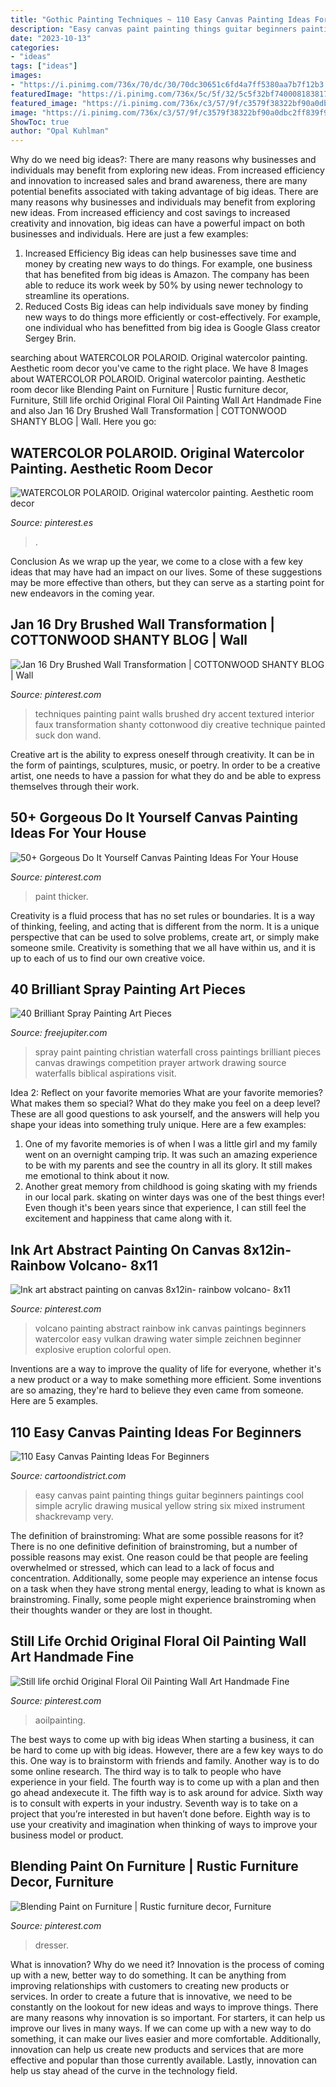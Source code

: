 ```yaml
---
title: "Gothic Painting Techniques ~ 110 Easy Canvas Painting Ideas For Beginners"
description: "Easy canvas paint painting things guitar beginners paintings cool simple acrylic drawing musical yellow string six mixed instrument shackrevamp very"
date: "2023-10-13"
categories:
- "ideas"
tags: ["ideas"]
images:
- "https://i.pinimg.com/736x/70/dc/30/70dc30651c6fd4a7ff5380aa7b7f12b3.jpg"
featuredImage: "https://i.pinimg.com/736x/5c/5f/32/5c5f32bf7400081838173d4ad8f8c32f.jpg"
featured_image: "https://i.pinimg.com/736x/c3/57/9f/c3579f38322bf90a0dbc2ff839f9e2e8.jpg"
image: "https://i.pinimg.com/736x/c3/57/9f/c3579f38322bf90a0dbc2ff839f9e2e8.jpg"
ShowToc: true
author: "Opal Kuhlman"
---
```



Why do we need big ideas?: There are many reasons why businesses and individuals may benefit from exploring new ideas. From increased efficiency and innovation to increased sales and brand awareness, there are many potential benefits associated with taking advantage of big ideas.
There are many reasons why businesses and individuals may benefit from exploring new ideas. From increased efficiency and cost savings to increased creativity and innovation, big ideas can have a powerful impact on both businesses and individuals. Here are just a few examples:
1. Increased Efficiency
Big ideas can help businesses save time and money by creating new ways to do things. For example, one business that has benefited from big ideas is Amazon. The company has been able to reduce its work week by 50% by using newer technology to streamline its operations.
2. Reduced Costs
Big ideas can help individuals save money by finding new ways to do things more efficiently or cost-effectively. For example, one individual who has benefitted from big idea is Google Glass creator Sergey Brin.

	

		
searching about WATERCOLOR POLAROID. Original watercolor painting. Aesthetic room decor you've came to the right place. We have 8 Images about WATERCOLOR POLAROID. Original watercolor painting. Aesthetic room decor like Blending Paint on Furniture | Rustic furniture decor, Furniture, Still life orchid Original Floral Oil Painting Wall Art Handmade Fine and also Jan 16 Dry Brushed Wall Transformation | COTTONWOOD SHANTY BLOG | Wall. Here you go:
		
    
## WATERCOLOR POLAROID. Original Watercolor Painting. Aesthetic Room Decor

<img loading=lazy src="https://i.pinimg.com/736x/22/a2/01/22a201e6e80cc946080ade0ba2bdf251.jpg" onerror="this.onerror=null;this.src='https://tse1.mm.bing.net/th?id=OIP.vzu4HKle7H3EY7aMYmk4rQHaJ3&amp;pid=15.1';" alt="WATERCOLOR POLAROID. Original watercolor painting. Aesthetic room decor">

_Source: pinterest.es_

>. 

	

Conclusion
As we wrap up the year, we come to a close with a few key ideas that may have had an impact on our lives. Some of these suggestions may be more effective than others, but they can serve as a starting point for new endeavors in the coming year.

    
## Jan 16 Dry Brushed Wall Transformation | COTTONWOOD SHANTY BLOG | Wall

<img loading=lazy src="https://i.pinimg.com/736x/9e/de/95/9ede953a900fe4bc16a016cf025bf364--painting-techniques-walls-wall-paintings.jpg?b=t" onerror="this.onerror=null;this.src='https://tse3.mm.bing.net/th?id=OIP.7NbZyaaK7ovw0mQm2LyJoAHaLH&amp;pid=15.1';" alt="Jan 16 Dry Brushed Wall Transformation | COTTONWOOD SHANTY BLOG | Wall">

_Source: pinterest.com_

>techniques painting paint walls brushed dry accent textured interior faux transformation shanty cottonwood diy creative technique painted suck don wand. 

	

Creative art is the ability to express oneself through creativity. It can be in the form of paintings, sculptures, music, or poetry. In order to be a creative artist, one needs to have a passion for what they do and be able to express themselves through their work.

    
## 50+ Gorgeous Do It Yourself Canvas Painting Ideas For Your House

<img loading=lazy src="https://i.pinimg.com/736x/c3/57/9f/c3579f38322bf90a0dbc2ff839f9e2e8.jpg" onerror="this.onerror=null;this.src='https://tse1.mm.bing.net/th?id=OIP.Ntzv1n2_tq1EijBlkecZAQHaJ3&amp;pid=15.1';" alt="50+ Gorgeous Do It Yourself Canvas Painting Ideas For Your House">

_Source: pinterest.com_

>paint thicker. 

	

Creativity is a fluid process that has no set rules or boundaries. It is a way of thinking, feeling, and acting that is different from the norm. It is a unique perspective that can be used to solve problems, create art, or simply make someone smile. Creativity is something that we all have within us, and it is up to each of us to find our own creative voice.

    
## 40 Brilliant Spray Painting Art Pieces

<img loading=lazy src="http://www.freejupiter.com/wp-content/uploads/2017/12/Brilliant-Spray-Painting-Art-Pieces18.jpg" onerror="this.onerror=null;this.src='https://tse2.mm.bing.net/th?id=OIP.WNIVuuFTfOhXDHYh9ZhaFwHaJ6&amp;pid=15.1';" alt="40 Brilliant Spray Painting Art Pieces">

_Source: freejupiter.com_

>spray paint painting christian waterfall cross paintings brilliant pieces canvas drawings competition prayer artwork drawing source waterfalls biblical aspirations visit. 

	

Idea 2: Reflect on your favorite memories
What are your favorite memories? What makes them so special? What do they make you feel on a deep level? These are all good questions to ask yourself, and the answers will help you shape your ideas into something truly unique. Here are a few examples: 
1. One of my favorite memories is of when I was a little girl and my family went on an overnight camping trip. It was such an amazing experience to be with my parents and see the country in all its glory. It still makes me emotional to think about it now. 
2. Another great memory from childhood is going skating with my friends in our local park. skating on winter days was one of the best things ever! Even though it's been years since that experience, I can still feel the excitement and happiness that came along with it. 

    
## Ink Art Abstract Painting On Canvas 8x12in- Rainbow Volcano- 8x11

<img loading=lazy src="https://i.pinimg.com/736x/ad/77/bb/ad77bbefd7cd49d8a5b92cfa82d46091.jpg" onerror="this.onerror=null;this.src='https://tse4.mm.bing.net/th?id=OIP.0NYSVkTzqRnCQ9iPv-DyMQHaKL&amp;pid=15.1';" alt="Ink art abstract painting on canvas 8x12in- rainbow volcano- 8x11">

_Source: pinterest.com_

>volcano painting abstract rainbow ink canvas paintings beginners watercolor easy vulkan drawing water simple zeichnen beginner explosive eruption colorful open. 

	

Inventions are a way to improve the quality of life for everyone, whether it's a new product or a way to make something more efficient. Some inventions are so amazing, they're hard to believe they even came from someone. Here are 5 examples.

    
## 110 Easy Canvas Painting Ideas For Beginners

<img loading=lazy src="http://www.cartoondistrict.com/wp-content/uploads/2017/06/Easy-Canvas-Painting-Ideas-For-Beginners29.jpg" onerror="this.onerror=null;this.src='https://tse4.mm.bing.net/th?id=OIP.QMaIBVW1rbOY_X0HlxaspgHaLb&amp;pid=15.1';" alt="110 Easy Canvas Painting Ideas For Beginners">

_Source: cartoondistrict.com_

>easy canvas paint painting things guitar beginners paintings cool simple acrylic drawing musical yellow string six mixed instrument shackrevamp very. 

	

The definition of brainstroming: What are some possible reasons for it?
There is no one definitive definition of brainstroming, but a number of possible reasons may exist. One reason could be that people are feeling overwhelmed or stressed, which can lead to a lack of focus and concentration. Additionally, some people may experience an intense focus on a task when they have strong mental energy, leading to what is known as brainstroming. Finally, some people might experience brainstroming when their thoughts wander or they are lost in thought.

    
## Still Life Orchid Original Floral Oil Painting Wall Art Handmade Fine

<img loading=lazy src="https://i.pinimg.com/736x/5c/5f/32/5c5f32bf7400081838173d4ad8f8c32f.jpg" onerror="this.onerror=null;this.src='https://tse2.mm.bing.net/th?id=OIP.W-whdfqRBVxfC22xFQk6KgHaJ5&amp;pid=15.1';" alt="Still life orchid Original Floral Oil Painting Wall Art Handmade Fine">

_Source: pinterest.com_

>aoilpainting. 

	

The best ways to come up with big ideas
When starting a business, it can be hard to come up with big ideas. However, there are a few key ways to do this. One way is to brainstorm with friends and family. Another way is to do some online research. The third way is to talk to people who have experience in your field. The fourth way is to come up with a plan and then go ahead andexecute it. The fifth way is to ask around for advice. Sixth way is to consult with experts in your industry. Seventh way is to take on a project that you’re interested in but haven’t done before. Eighth way is to use your creativity and imagination when thinking of ways to improve your business model or product.

    
## Blending Paint On Furniture | Rustic Furniture Decor, Furniture

<img loading=lazy src="https://i.pinimg.com/736x/70/dc/30/70dc30651c6fd4a7ff5380aa7b7f12b3.jpg" onerror="this.onerror=null;this.src='https://tse3.mm.bing.net/th?id=OIP.DCy8ogdn7CMeOJ8fe_gmgAHaKC&amp;pid=15.1';" alt="Blending Paint on Furniture | Rustic furniture decor, Furniture">

_Source: pinterest.com_

>dresser. 

	

What is innovation? Why do we need it?
Innovation is the process of coming up with a new, better way to do something. It can be anything from improving relationships with customers to creating new products or services. In order to create a future that is innovative, we need to be constantly on the lookout for new ideas and ways to improve things.
There are many reasons why innovation is so important. For starters, it can help us improve our lives in many ways. If we can come up with a new way to do something, it can make our lives easier and more comfortable. Additionally, innovation can help us create new products and services that are more effective and popular than those currently available. Lastly, innovation can help us stay ahead of the curve in the technology field.


